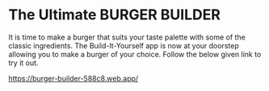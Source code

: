 # The Ultimate BURGER BUILDER

It is time to make a burger that suits your taste palette with some of the classic ingredients. The Build-It-Yourself app is now at your doorstep allowing you to make a burger of your choice. Follow the below given link to try it out.

<a href="https://burger-builder-588c8.web.app/">https://burger-builder-588c8.web.app/</a>